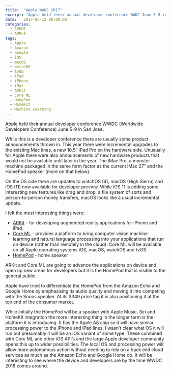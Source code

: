 ```yaml
---
title:  "Apple WWDC 2017"
excerpt: "Apple held their annual developer conference WWDC June 5-9 in San Jose. The most interesting announcements for me were ARKit, Core ML and the HomePod."
date:   2017-06-12 00:00:00
categories:
  - EVENT
  - APPLE
tags:
  - Apple
  - Amazon
  - Google
  - iOS
  - macOS
  - watchOS
  - tvOS
  - iPad
  - iPhone
  - iMac
  - ARKit
  - Core ML
  - HomePod
  - HomeKit
  - Machine Learning
---
```


Apple held their annual developer conference WWDC (Worldwide Developers Conference) June 5-9 in San Jose.

While this is a developer conference there are usually some product announcements thrown in. This year there were incremental upgrades to the existing Mac lines, a new 10.5” iPad Pro on the hardware side. Unusually for Apple there were also announcements of new hardware products that would not be available until later in the year. The iMac Pro, a monster machine packaged in the same form factor as the current iMac 27” and the HomePod speaker (more on that below).

On the OS side there are updates to watchOS (4), macOS (High Sierra) and iOS (11) now available for developer preview. While iOS 11 is adding some interesting new features like drag and drop, a file system of sorts and person-to-person money transfers, macOS looks like a usual incremental update.

I felt the most interesting things were:

* [ARKit](https://developer.apple.com/arkit/) - for developing augmented reality applications for iPhone and iPad.
* [Core ML](https://developer.apple.com/machine-learning/) - provides a platform to bring computer vision machine learning and natural language processing into your applications that run on device (rather than remotely in the cloud). Core ML will be available on all Apple operating systems iOS, macOS, watchOS and tvOS.
* [HomePod](https://www.apple.com/homepod/) - home speaker

ARKit and Core ML are going to advance the applications on device and open up new areas for developers but it is the HomePod that is visible to the general public.

Apple have tried to differentiate the HomePod from the Amazon Echo and Google Home by emphasising its audio quality and moving it into competing with the Sonos speaker. At its $349 price tag it is also positioning it at the top end of the consumer market.

While initially the HomePod will be a speaker with Apple Music, Siri and HomeKit integration the more interesting thing in the longer term is the platform it is introducing. It has the Apple A8 chip so it will have similar processing power to the iPhone and iPad lines. I wasn’t clear what OS it will run but presumably it will be an iOS variant of some type. These combined with Core ML and other iOS API’s and the large Apple developer community opens this up to wider possibilities. The local OS and processing power will allow more autonomous action without needing to rely on a back end cloud services as much as the Amazon Echo and Google Home do. It will be interesting to see where the device and developers are by the time WWDC 2018 comes around.
